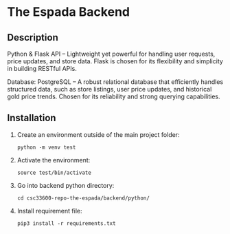 # The Espada Backend

## Description
Python & Flask API – Lightweight yet powerful for handling user requests, price updates, and store data. Flask is chosen for its flexibility and simplicity in building RESTful APIs.

Database: PostgreSQL – A robust relational database that efficiently handles structured data, such as store listings, user price updates, and historical gold price trends. Chosen for its reliability and strong querying capabilities.

## Installation
1. Create an environment outside of the main project folder:
   ```
   python -m venv test
    ```
2. Activate the environment: 
    ```
    source test/bin/activate
    ```
3. Go into backend python directory:
    ```
    cd csc33600-repo-the-espada/backend/python/
    ```
4. Install requirement file:
    ```
    pip3 install -r requirements.txt
    ```